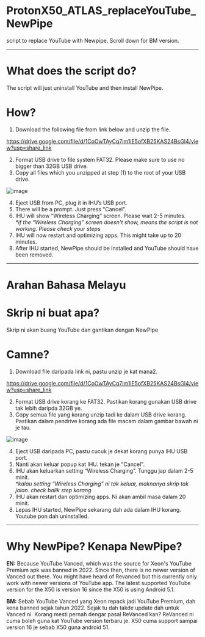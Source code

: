 # ProtonX50_ATLAS_replaceYouTube_NewPipe
script to replace YouTube with Newpipe. Scroll down for BM version.

---

# What does the script do?

The script will just uninstall YouTube and then install NewPipe.

# How?

1.	Download the following file from link below and unzip the file.


https://drive.google.com/file/d/1CoOwTAyCq7im1iE5ofXB25KAS24BsGI4/view?usp=share_link


2.	Format USB drive to file system FAT32. Please make sure to use no bigger than 32GB USB drive.
3.	Copy all files which you unzipped at step (1) to the root of your USB drive.

![image](https://user-images.githubusercontent.com/17538895/218324330-7ab4f1ad-6b5f-4bd5-b807-13af0861069b.png)

4.	Eject USB from PC, plug it in IHU’s USB port. 
5.	There will be a prompt. Just press "Cancel".
6.	IHU will show “Wireless Charging” screen. Please wait 2-5 minutes.
    <br>
    _*if the “Wireless Charging” screen doesn't show, means the script is not working. Please check your steps_
7.	IHU will now restart and optimizing apps. This might take up to 20 minutes.
8.	After IHU started, NewPipe should be installed and YouTube should have been removed.

---

# Arahan Bahasa Melayu

# Skrip ni buat apa?

Skrip ni akan buang YouTube dan gantikan dengan NewPipe

# Camne?

1.	Download file daripada link ni, pastu unzip je kat mana2.


https://drive.google.com/file/d/1CoOwTAyCq7im1iE5ofXB25KAS24BsGI4/view?usp=share_link


2.	Format USB drive korang ke FAT32. Pastikan korang gunakan USB drive tak lebih daripda 32GB ye.
3.	Copy semua file yang korang unzip tadi ke dalam USB drive korang. Pastikan dalam pendrive korang ada file macam dalam gambar bawah ni je tau.

![image](https://user-images.githubusercontent.com/17538895/218324330-7ab4f1ad-6b5f-4bd5-b807-13af0861069b.png)

4.	Eject USB daripada PC, pastu cucuk je dekat korang punya IHU USB port. 
5.	Nanti akan keluar popup kat IHU. tekan je "Cancel".
6.	IHU akan keluarkan setting “Wireless Charging”. Tunggu jap dalam 2-5 minit.
    <br>
    _*kalau setting “Wireless Charging” ni tak keluar, maknanya skrip tak jalan. check balik step korang_
7.	IHU akan restart dan optimizing apps. Ni akan ambil masa dalam 20 minit.
8.	Lepas IHU started, NewPipe sekarang dah ada dalam IHU korang. Youtube pon dah uninstalled.

---

# Why NewPipe? Kenapa NewPipe?

**EN:** Because YouTube Vanced, which was the source for Xeon's YouTube Premium apk was banned in 2022. Since then, there is no newer version of Vanced out there. You might have heard of Revanced but this currently only work with newer versions of YouTube app. The latest supported YouTube version for the X50 is version 16 since the X50 is using Android 5.1.

**BM:** Sebab YouTube Vanced yang Xeon repack jadi YouTube Premium, dah kena banned sejak tahun 2022. Sejak tu dah takde update dah untuk Vanced ni. Korang mesti pernah dengar pasal ReVanced kan? ReVanced ni cuma boleh guna kat YouTube version terbaru je. X50 cuma support sampai version 16 je sebab X50 guna android 51.
